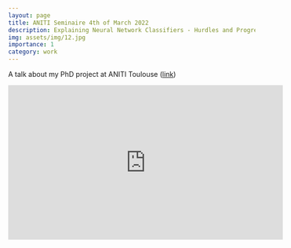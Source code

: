 ```yaml
---
layout: page
title: ANITI Seminaire 4th of March 2022
description: Explaining Neural Network Classifiers - Hurdles and Progress
img: assets/img/12.jpg
importance: 1
category: work
---
```


A talk about my PhD project at ANITI Toulouse ([link](https://aniti.univ-toulouse.fr/en/2022/02/18/seminaire-scientifique-avec-stephan-waldchen/))

<iframe width="560" height="315" src="https://www.youtube.com/embed/kusrBCqb1EU" title="YouTube video player" frameborder="0" allow="accelerometer; autoplay; clipboard-write; encrypted-media; gyroscope; picture-in-picture; web-share" allowfullscreen></iframe>
